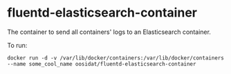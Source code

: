 # fluentd-elasticsearch-container

The container to send all containers' logs to an Elasticsearch container.

To run:

```
docker run -d -v /var/lib/docker/containers:/var/lib/docker/containers --name some_cool_name oosidat/fluentd-elasticsearch-container
```
